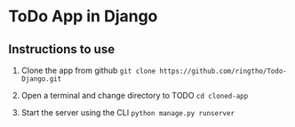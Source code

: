 # ToDo App in Django

## Instructions to use
1. Clone the app from github
`git clone https://github.com/ringtho/Todo-Django.git`

2. Open a terminal and change directory to TODO
`cd cloned-app`

3. Start the server using the CLI
`python manage.py runserver`